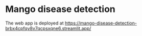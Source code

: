 # Mango disease detection
The web app is deployed at https://mango-disease-detection-brbx4cpfqv8v7qcpsxqne6.streamlit.app/
